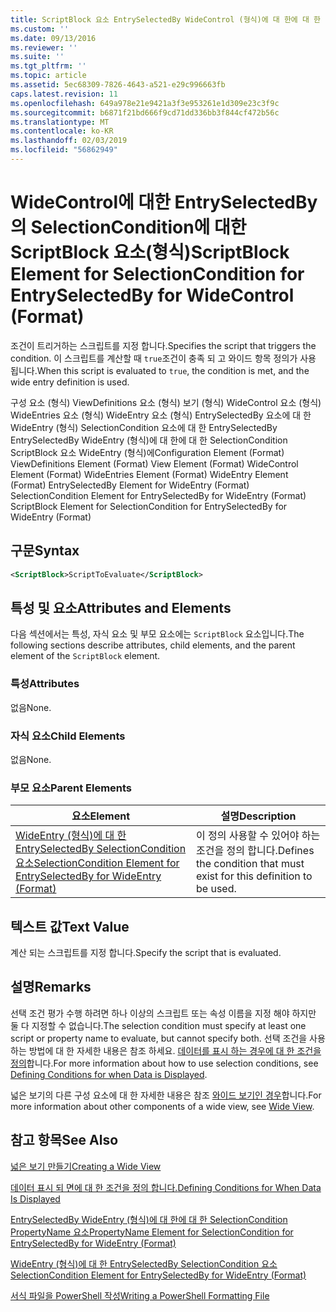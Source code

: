 ```yaml
---
title: ScriptBlock 요소 EntrySelectedBy WideControl (형식)에 대 한에 대 한 SelectionCondition | Microsoft Docs
ms.custom: ''
ms.date: 09/13/2016
ms.reviewer: ''
ms.suite: ''
ms.tgt_pltfrm: ''
ms.topic: article
ms.assetid: 5ec68309-7826-4643-a521-e29c996663fb
caps.latest.revision: 11
ms.openlocfilehash: 649a978e21e9421a3f3e953261e1d309e23c3f9c
ms.sourcegitcommit: b6871f21bd666f9cd71dd336bb3f844cf472b56c
ms.translationtype: MT
ms.contentlocale: ko-KR
ms.lasthandoff: 02/03/2019
ms.locfileid: "56862949"
---
```

# <a name="scriptblock-element-for-selectioncondition-for-entryselectedby-for-widecontrol-format"></a><span data-ttu-id="7583e-102">WideControl에 대한 EntrySelectedBy의 SelectionCondition에 대한 ScriptBlock 요소(형식)</span><span class="sxs-lookup"><span data-stu-id="7583e-102">ScriptBlock Element for SelectionCondition for EntrySelectedBy for WideControl (Format)</span></span>

<span data-ttu-id="7583e-103">조건이 트리거하는 스크립트를 지정 합니다.</span><span class="sxs-lookup"><span data-stu-id="7583e-103">Specifies the script that triggers the condition.</span></span> <span data-ttu-id="7583e-104">이 스크립트를 계산할 때 `true`조건이 충족 되 고 와이드 항목 정의가 사용 됩니다.</span><span class="sxs-lookup"><span data-stu-id="7583e-104">When this script is evaluated to `true`, the condition is met, and the wide entry definition is used.</span></span>

<span data-ttu-id="7583e-105">구성 요소 (형식) ViewDefinitions 요소 (형식) 보기 (형식) WideControl 요소 (형식) WideEntries 요소 (형식) WideEntry 요소 (형식) EntrySelectedBy 요소에 대 한 WideEntry (형식) SelectionCondition 요소에 대 한 EntrySelectedBy EntrySelectedBy WideEntry (형식)에 대 한에 대 한 SelectionCondition ScriptBlock 요소 WideEntry (형식)에</span><span class="sxs-lookup"><span data-stu-id="7583e-105">Configuration Element (Format) ViewDefinitions Element (Format) View Element (Format) WideControl Element (Format) WideEntries Element (Format) WideEntry Element (Format) EntrySelectedBy Element for WideEntry (Format) SelectionCondition Element for EntrySelectedBy for WideEntry (Format) ScriptBlock Element for SelectionCondition for EntrySelectedBy for WideEntry (Format)</span></span>

## <a name="syntax"></a><span data-ttu-id="7583e-106">구문</span><span class="sxs-lookup"><span data-stu-id="7583e-106">Syntax</span></span>

```xml
<ScriptBlock>ScriptToEvaluate</ScriptBlock>
```

## <a name="attributes-and-elements"></a><span data-ttu-id="7583e-107">특성 및 요소</span><span class="sxs-lookup"><span data-stu-id="7583e-107">Attributes and Elements</span></span>

<span data-ttu-id="7583e-108">다음 섹션에서는 특성, 자식 요소 및 부모 요소에는 `ScriptBlock` 요소입니다.</span><span class="sxs-lookup"><span data-stu-id="7583e-108">The following sections describe attributes, child elements, and the parent element of the `ScriptBlock` element.</span></span>

### <a name="attributes"></a><span data-ttu-id="7583e-109">특성</span><span class="sxs-lookup"><span data-stu-id="7583e-109">Attributes</span></span>

<span data-ttu-id="7583e-110">없음</span><span class="sxs-lookup"><span data-stu-id="7583e-110">None.</span></span>

### <a name="child-elements"></a><span data-ttu-id="7583e-111">자식 요소</span><span class="sxs-lookup"><span data-stu-id="7583e-111">Child Elements</span></span>

<span data-ttu-id="7583e-112">없음</span><span class="sxs-lookup"><span data-stu-id="7583e-112">None.</span></span>

### <a name="parent-elements"></a><span data-ttu-id="7583e-113">부모 요소</span><span class="sxs-lookup"><span data-stu-id="7583e-113">Parent Elements</span></span>

|<span data-ttu-id="7583e-114">요소</span><span class="sxs-lookup"><span data-stu-id="7583e-114">Element</span></span>|<span data-ttu-id="7583e-115">설명</span><span class="sxs-lookup"><span data-stu-id="7583e-115">Description</span></span>|
|-------------|-----------------|
|[<span data-ttu-id="7583e-116">WideEntry (형식)에 대 한 EntrySelectedBy SelectionCondition 요소</span><span class="sxs-lookup"><span data-stu-id="7583e-116">SelectionCondition Element for EntrySelectedBy for WideEntry (Format)</span></span>](./selectioncondition-element-for-entryselectedby-for-widecontrol-format.md)|<span data-ttu-id="7583e-117">이 정의 사용할 수 있어야 하는 조건을 정의 합니다.</span><span class="sxs-lookup"><span data-stu-id="7583e-117">Defines the condition that must exist for this definition to be used.</span></span>|

## <a name="text-value"></a><span data-ttu-id="7583e-118">텍스트 값</span><span class="sxs-lookup"><span data-stu-id="7583e-118">Text Value</span></span>

<span data-ttu-id="7583e-119">계산 되는 스크립트를 지정 합니다.</span><span class="sxs-lookup"><span data-stu-id="7583e-119">Specify the script that is evaluated.</span></span>

## <a name="remarks"></a><span data-ttu-id="7583e-120">설명</span><span class="sxs-lookup"><span data-stu-id="7583e-120">Remarks</span></span>

<span data-ttu-id="7583e-121">선택 조건 평가 수행 하려면 하나 이상의 스크립트 또는 속성 이름을 지정 해야 하지만 둘 다 지정할 수 없습니다.</span><span class="sxs-lookup"><span data-stu-id="7583e-121">The selection condition must specify at least one script or property name to evaluate, but cannot specify both.</span></span> <span data-ttu-id="7583e-122">선택 조건을 사용 하는 방법에 대 한 자세한 내용은 참조 하세요. [데이터를 표시 하는 경우에 대 한 조건을 정의](./defining-conditions-for-displaying-data.md)합니다.</span><span class="sxs-lookup"><span data-stu-id="7583e-122">For more information about how to use selection conditions, see [Defining Conditions for when Data is Displayed](./defining-conditions-for-displaying-data.md).</span></span>

<span data-ttu-id="7583e-123">넓은 보기의 다른 구성 요소에 대 한 자세한 내용은 참조 [와이드 보기인 경우](./creating-a-wide-view.md)합니다.</span><span class="sxs-lookup"><span data-stu-id="7583e-123">For more information about other components of a wide view, see [Wide View](./creating-a-wide-view.md).</span></span>

## <a name="see-also"></a><span data-ttu-id="7583e-124">참고 항목</span><span class="sxs-lookup"><span data-stu-id="7583e-124">See Also</span></span>

[<span data-ttu-id="7583e-125">넓은 보기 만들기</span><span class="sxs-lookup"><span data-stu-id="7583e-125">Creating a Wide View</span></span>](./creating-a-wide-view.md)

[<span data-ttu-id="7583e-126">데이터 표시 되 면에 대 한 조건을 정의 합니다.</span><span class="sxs-lookup"><span data-stu-id="7583e-126">Defining Conditions for When Data Is Displayed</span></span>](./defining-conditions-for-displaying-data.md)

[<span data-ttu-id="7583e-127">EntrySelectedBy WideEntry (형식)에 대 한에 대 한 SelectionCondition PropertyName 요소</span><span class="sxs-lookup"><span data-stu-id="7583e-127">PropertyName Element for SelectionCondition for EntrySelectedBy for WideEntry (Format)</span></span>](./propertyname-element-for-selectioncondition-for-entryselectedby-for-wideentry-format.md)

[<span data-ttu-id="7583e-128">WideEntry (형식)에 대 한 EntrySelectedBy SelectionCondition 요소</span><span class="sxs-lookup"><span data-stu-id="7583e-128">SelectionCondition Element for EntrySelectedBy for WideEntry (Format)</span></span>](./selectioncondition-element-for-entryselectedby-for-widecontrol-format.md)

[<span data-ttu-id="7583e-129">서식 파일을 PowerShell 작성</span><span class="sxs-lookup"><span data-stu-id="7583e-129">Writing a PowerShell Formatting File</span></span>](./writing-a-powershell-formatting-file.md)

